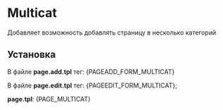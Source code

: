 Multicat
========

Добавляет возможность добавлять страницу в несколько категорий

Установка
---------

В файле **page.add.tpl** тег:
    {PAGEADD_FORM_MULTICAT}

В файле **page.edit.tpl** тег:
    {PAGEEDIT_FORM_MULTICAT};

**page.tpl**: 
    {PAGE_MULTICAT}
